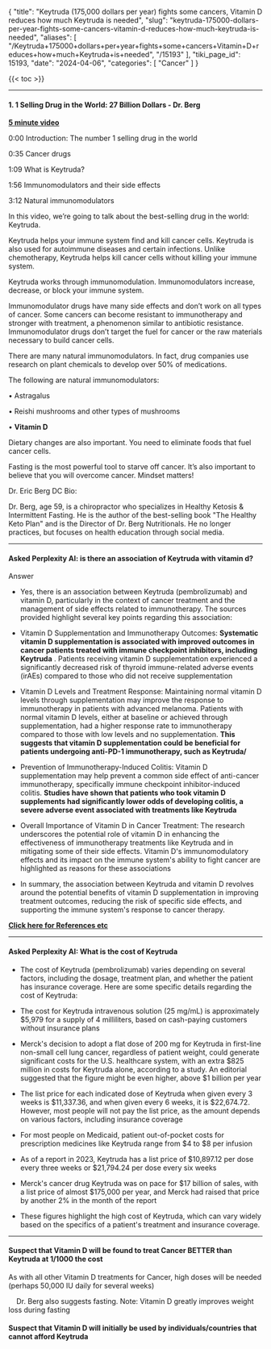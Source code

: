 {
  "title": "Keytruda (175,000 dollars per year) fights some cancers, Vitamin D reduces how much Keytruda is needed",
  "slug": "keytruda-175000-dollars-per-year-fights-some-cancers-vitamin-d-reduces-how-much-keytruda-is-needed",
  "aliases": [
    "/Keytruda+175000+dollars+per+year+fights+some+cancers+Vitamin+D+reduces+how+much+Keytruda+is+needed",
    "/15193"
  ],
  "tiki_page_id": 15193,
  "date": "2024-04-06",
  "categories": [
    "Cancer"
  ]
}

{{< toc >}}

---

#### 1. 1 Selling Drug in the World: 27 Billion Dollars - Dr. Berg

 **[5 minute video](https://www.youtube.com/watch?v=QKeCwKDdWyM&ab_channel=Dr.EricBergDC)** 

0:00 Introduction: The number 1 selling drug in the world

0:35 Cancer drugs 

1:09 What is Keytruda?

1:56 Immunomodulators and their side effects 

3:12 Natural immunomodulators

In this video, we’re going to talk about the best-selling drug in the world: Keytruda.

Keytruda helps your immune system find and kill cancer cells. Keytruda is also used for autoimmune diseases and certain infections. Unlike chemotherapy, Keytruda helps kill cancer cells without killing your immune system.  

Keytruda works through immunomodulation. Immunomodulators increase, decrease, or block your immune system.

Immunomodulator drugs have many side effects and don’t work on all types of cancer. Some cancers can become resistant to immunotherapy and stronger with treatment, a phenomenon similar to antibiotic resistance. Immunomodulator drugs don’t target the fuel for cancer or the raw materials necessary to build cancer cells.

There are many natural immunomodulators. In fact, drug companies use research on plant chemicals to develop over 50% of medications.

The following are natural immunomodulators:

• Astragalus 

• Reishi mushrooms and other types of mushrooms

•  **Vitamin D** 

Dietary changes are also important. You need to eliminate foods that fuel cancer cells.

Fasting is the most powerful tool to starve off cancer. It’s also important to believe that you will overcome cancer. Mindset matters!

Dr. Eric Berg DC Bio:

Dr. Berg, age 59, is a chiropractor who specializes in Healthy Ketosis & Intermittent Fasting. He is the author of the best-selling book "The Healthy Keto Plan" and is the Director of Dr. Berg Nutritionals. He no longer practices, but focuses on health education through social media.

---

#### Asked Perplexity AI: is there an association of Keytruda with vitamin d?

Answer

* Yes, there is an association between Keytruda (pembrolizumab) and vitamin D, particularly in the context of cancer treatment and the management of side effects related to immunotherapy. The sources provided highlight several key points regarding this association:

* Vitamin D Supplementation and Immunotherapy Outcomes:  **Systematic vitamin D supplementation is associated with improved outcomes in cancer patients treated with immune checkpoint inhibitors, including Keytruda** . Patients receiving vitamin D supplementation experienced a significantly decreased risk of thyroid immune-related adverse events (irAEs) compared to those who did not receive supplementation

* Vitamin D Levels and Treatment Response: Maintaining normal vitamin D levels through supplementation may improve the response to immunotherapy in patients with advanced melanoma. Patients with normal vitamin D levels, either at baseline or achieved through supplementation, had a higher response rate to immunotherapy compared to those with low levels and no supplementation. **This suggests that vitamin D supplementation could be beneficial for patients undergoing anti-PD-1 immunotherapy, such as Keytruda/** 

* Prevention of Immunotherapy-Induced Colitis: Vitamin D supplementation may help prevent a common side effect of anti-cancer immunotherapy, specifically immune checkpoint inhibitor-induced colitis.  **Studies have shown that patients who took vitamin D supplements had significantly lower odds of developing colitis, a severe adverse event associated with treatments like Keytruda** 

* Overall Importance of Vitamin D in Cancer Treatment: The research underscores the potential role of vitamin D in enhancing the effectiveness of immunotherapy treatments like Keytruda and in mitigating some of their side effects. Vitamin D's immunomodulatory effects and its impact on the immune system's ability to fight cancer are highlighted as reasons for these associations

* In summary, the association between Keytruda and vitamin D revolves around the potential benefits of vitamin D supplementation in improving treatment outcomes, reducing the risk of specific side effects, and supporting the immune system's response to cancer therapy.

 **[Click here for References etc](https://www.perplexity.ai/search/which-health-problems-NKqwXEtzQcWiIEqNrqESqA)** 

---

#### Asked Perplexity AI: What is the cost of Keytruda

* The cost of Keytruda (pembrolizumab) varies depending on several factors, including the dosage, treatment plan, and whether the patient has insurance coverage. Here are some specific details regarding the cost of Keytruda:

* The cost for Keytruda intravenous solution (25 mg/mL) is approximately $5,979 for a supply of 4 milliliters, based on cash-paying customers without insurance plans

* Merck's decision to adopt a flat dose of 200 mg for Keytruda in first-line non-small cell lung cancer, regardless of patient weight, could generate significant costs for the U.S. healthcare system, with an extra $825 million in costs for Keytruda alone, according to a study. An editorial suggested that the figure might be even higher, above $1 billion per year

* The list price for each indicated dose of Keytruda when given every 3 weeks is $11,337.36, and when given every 6 weeks, it is $22,674.72. However, most people will not pay the list price, as the amount depends on various factors, including insurance coverage

* For most people on Medicaid, patient out-of-pocket costs for prescription medicines like Keytruda range from $4 to $8 per infusion

* As of a report in 2023, Keytruda has a list price of $10,897.12 per dose every three weeks or $21,794.24 per dose every six weeks

* Merck's cancer drug Keytruda was on pace for $17 billion of sales, with a list price of almost $175,000 per year, and Merck had raised that price by another 2% in the month of the report

* These figures highlight the high cost of Keytruda, which can vary widely based on the specifics of a patient's treatment and insurance coverage.

---

#### Suspect that Vitamin D will be found to treat Cancer BETTER than Keytruda at 1/1000 the cost

As with all other Vitamin D treatments for Cancer, high doses will be needed (perhaps 50,000 IU daily for several weeks)

&nbsp; &nbsp; Dr. Berg also suggests fasting.  Note: Vitamin D greatly improves weight loss during fasting

#### Suspect that Vitamin D will initially be used by individuals/countries that cannot afford Keytruda


